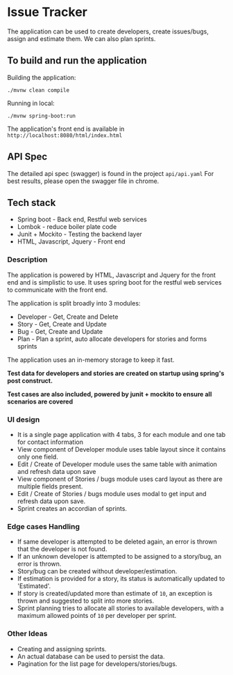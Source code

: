 # Issue Tracker
The application can be used to create developers, create issues/bugs, assign and estimate them.
We can also plan sprints.

## To build and run the application
Building the application:

`./mvnw clean compile`

Running in local:

`./mvnw spring-boot:run`

The application's front end is available in `http://localhost:8080/html/index.html`

## API Spec
The detailed api spec (swagger) is found in the project `api/api.yaml`
For best results, please open the swagger file in chrome.

## Tech stack
* Spring boot - Back end, Restful web services
* Lombok - reduce boiler plate code
* Junit + Mockito - Testing the backend layer
* HTML, Javascript, Jquery - Front end

### Description
The application is powered by HTML, Javascript and Jquery for the front end and is simplistic to use.
It uses spring boot for the restful web services to communicate with the front end.

The application is split broadly into 3 modules:
* Developer - Get, Create and Delete
* Story - Get, Create and Update
* Bug - Get, Create and Update
* Plan - Plan a sprint, auto allocate developers for stories and forms sprints

The application uses an in-memory storage to keep it fast.

**Test data for developers and stories are created on startup using spring's post construct.**

**Test cases are also included, powered by junit + mockito to ensure all scenarios are covered**

### UI design
* It is a single page application with 4 tabs, 3 for each module and one tab for contact information
* View component of Developer module uses table layout since it contains only one field.
* Edit / Create of Developer module uses the same table with animation and refresh data upon save
* View component of Stories / bugs module uses card layout as there are multiple fields present.
* Edit / Create of Stories / bugs module uses modal to get input and refresh data upon save.
* Sprint creates an accordian of sprints. 

### Edge cases Handling
* If same developer is attempted to be deleted again, an error is thrown that the developer is not found.
* If an unknown developer is attempted to be assigned to a story/bug, an error is thrown. 
* Story/bug can be created without developer/estimation.
* If estimation is provided for a story, its status is automatically updated to 'Estimated'.
* If story is created/updated more than estimate of `10`, an exception is thrown and suggested to split into more stories.
* Sprint planning tries to allocate all stories to available developers, with a maximum allowed points of `10` per developer per sprint.

### Other Ideas
* Creating and assigning sprints.
* An actual database can be used to persist the data.
* Pagination for the list page for developers/stories/bugs.